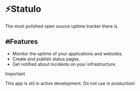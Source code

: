 # ⚡Statulo

The most polished open source uptime tracker there is.


## 🔥Features

- Monitor the uptime of your applications and websites.
- Create and publish status pages.
- Get notified about incidents on your infrastructure.


> [!IMPORTANT]
> This app is stil in active development. Do not use in production!
